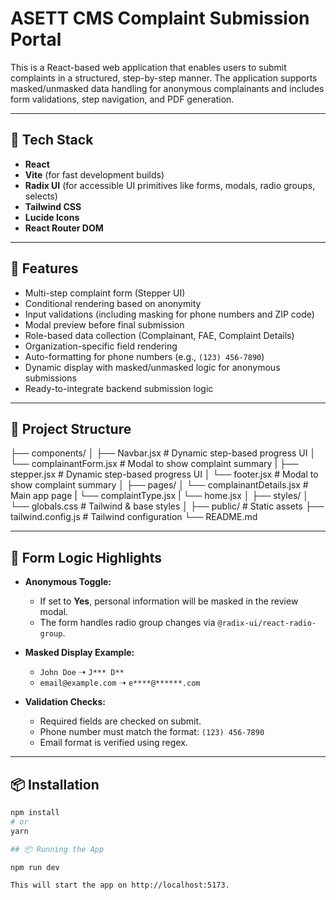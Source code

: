 # ASETT CMS Complaint Submission Portal

This is a React-based web application that enables users to submit complaints in a structured, step-by-step manner. The application supports masked/unmasked data handling for anonymous complainants and includes form validations, step navigation, and PDF generation.

---

## 🔧 Tech Stack

- **React**
- **Vite** (for fast development builds)
- **Radix UI** (for accessible UI primitives like forms, modals, radio groups, selects)
- **Tailwind CSS**
- **Lucide Icons**
- **React Router DOM**

---

## 🚀 Features

- Multi-step complaint form (Stepper UI)
- Conditional rendering based on anonymity
- Input validations (including masking for phone numbers and ZIP code)
- Modal preview before final submission
- Role-based data collection (Complainant, FAE, Complaint Details)
- Organization-specific field rendering
- Auto-formatting for phone numbers (e.g., `(123) 456-7890`)
- Dynamic display with masked/unmasked logic for anonymous submissions
- Ready-to-integrate backend submission logic

---

## 📁 Project Structure

├── components/
│   ├── Navbar.jsx          # Dynamic step-based progress UI
│   └── complainantForm.jsx  # Modal to show complaint summary
|   ├── stepper.jsx          # Dynamic step-based progress UI
│   └── footer.jsx  # Modal to show complaint summary
│
├── pages/
│   └── complainantDetails.jsx            # Main app page
|   └── complaintType.jsx
|   └── home.jsx
│
├── styles/
│   └── globals.css          # Tailwind & base styles
│
├── public/                  # Static assets
├── tailwind.config.js       # Tailwind configuration
└── README.md 

---

## 📝 Form Logic Highlights

- **Anonymous Toggle:**
  - If set to **Yes**, personal information will be masked in the review modal.
  - The form handles radio group changes via `@radix-ui/react-radio-group`.

- **Masked Display Example:**
  - `John Doe` ➝ `J*** D**`
  - `email@example.com` ➝ `e****@******.com`

- **Validation Checks:**
  - Required fields are checked on submit.
  - Phone number must match the format: `(123) 456-7890`
  - Email format is verified using regex.

---

## 📦 Installation

```bash
npm install
# or
yarn

## 📦 Running the App

npm run dev

This will start the app on http://localhost:5173.



